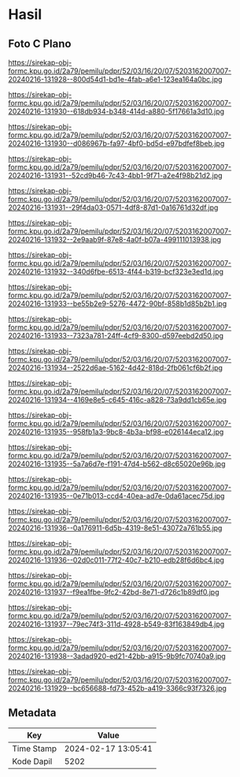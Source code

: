 # Hasil

## Foto C Plano

https://sirekap-obj-formc.kpu.go.id/2a79/pemilu/pdpr/52/03/16/20/07/5203162007007-20240216-131928--800d54d1-bd1e-4fab-a6e1-123ea164a0bc.jpg

https://sirekap-obj-formc.kpu.go.id/2a79/pemilu/pdpr/52/03/16/20/07/5203162007007-20240216-131930--618db934-b348-414d-a880-5f17661a3d10.jpg

https://sirekap-obj-formc.kpu.go.id/2a79/pemilu/pdpr/52/03/16/20/07/5203162007007-20240216-131930--d086967b-fa97-4bf0-bd5d-e97bdfef8beb.jpg

https://sirekap-obj-formc.kpu.go.id/2a79/pemilu/pdpr/52/03/16/20/07/5203162007007-20240216-131931--52cd9b46-7c43-4bb1-9f71-a2e4f98b21d2.jpg

https://sirekap-obj-formc.kpu.go.id/2a79/pemilu/pdpr/52/03/16/20/07/5203162007007-20240216-131931--29f4da03-0571-4df8-87d1-0a16761d32df.jpg

https://sirekap-obj-formc.kpu.go.id/2a79/pemilu/pdpr/52/03/16/20/07/5203162007007-20240216-131932--2e9aab9f-87e8-4a0f-b07a-499111013938.jpg

https://sirekap-obj-formc.kpu.go.id/2a79/pemilu/pdpr/52/03/16/20/07/5203162007007-20240216-131932--340d6fbe-6513-4f44-b319-bcf323e3ed1d.jpg

https://sirekap-obj-formc.kpu.go.id/2a79/pemilu/pdpr/52/03/16/20/07/5203162007007-20240216-131933--be55b2e9-5276-4472-90bf-858b1d85b2b1.jpg

https://sirekap-obj-formc.kpu.go.id/2a79/pemilu/pdpr/52/03/16/20/07/5203162007007-20240216-131933--7323a781-24ff-4cf9-8300-d597eebd2d50.jpg

https://sirekap-obj-formc.kpu.go.id/2a79/pemilu/pdpr/52/03/16/20/07/5203162007007-20240216-131934--2522d6ae-5162-4d42-818d-2fb061cf6b2f.jpg

https://sirekap-obj-formc.kpu.go.id/2a79/pemilu/pdpr/52/03/16/20/07/5203162007007-20240216-131934--4169e8e5-c645-416c-a828-73a9dd1cb65e.jpg

https://sirekap-obj-formc.kpu.go.id/2a79/pemilu/pdpr/52/03/16/20/07/5203162007007-20240216-131935--958fb1a3-9bc8-4b3a-bf98-e026144eca12.jpg

https://sirekap-obj-formc.kpu.go.id/2a79/pemilu/pdpr/52/03/16/20/07/5203162007007-20240216-131935--5a7a6d7e-f191-47d4-b562-d8c65020e96b.jpg

https://sirekap-obj-formc.kpu.go.id/2a79/pemilu/pdpr/52/03/16/20/07/5203162007007-20240216-131935--0e71b013-ccd4-40ea-ad7e-0da61acec75d.jpg

https://sirekap-obj-formc.kpu.go.id/2a79/pemilu/pdpr/52/03/16/20/07/5203162007007-20240216-131936--0a176911-6d5b-4319-8e51-43072a761b55.jpg

https://sirekap-obj-formc.kpu.go.id/2a79/pemilu/pdpr/52/03/16/20/07/5203162007007-20240216-131936--02d0c011-77f2-40c7-b210-edb28f6d6bc4.jpg

https://sirekap-obj-formc.kpu.go.id/2a79/pemilu/pdpr/52/03/16/20/07/5203162007007-20240216-131937--f9ea1fbe-9fc2-42bd-8e71-d726c1b89df0.jpg

https://sirekap-obj-formc.kpu.go.id/2a79/pemilu/pdpr/52/03/16/20/07/5203162007007-20240216-131937--79ec74f3-311d-4928-b549-83f163849db4.jpg

https://sirekap-obj-formc.kpu.go.id/2a79/pemilu/pdpr/52/03/16/20/07/5203162007007-20240216-131938--3adad920-ed21-42bb-a915-9b9fc70740a9.jpg

https://sirekap-obj-formc.kpu.go.id/2a79/pemilu/pdpr/52/03/16/20/07/5203162007007-20240216-131929--bc656688-fd73-452b-a419-3366c93f7326.jpg


## Metadata

| Key        | Value               |
| ---------- | ------------------- |
| Time Stamp | 2024-02-17 13:05:41 |
| Kode Dapil | 5202                |



